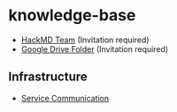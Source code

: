 # knowledge-base

* [HackMD Team](https://hackmd.io/@cownetwork) (Invitation required)
* [Google Drive Folder](https://drive.google.com/drive/folders/1EvcehuLfdVsgcc2vmuRqjwdF1d_3LpuW) (Invitation required)

## Infrastructure

* [Service Communication](./infrastructure/service-communication.md)
